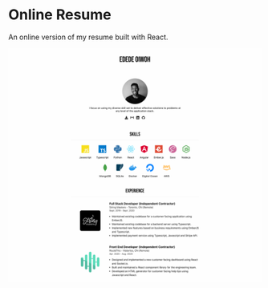 # Online Resume

An online version of my resume built with React.

![Resume Screenshot](./screenshot.png)